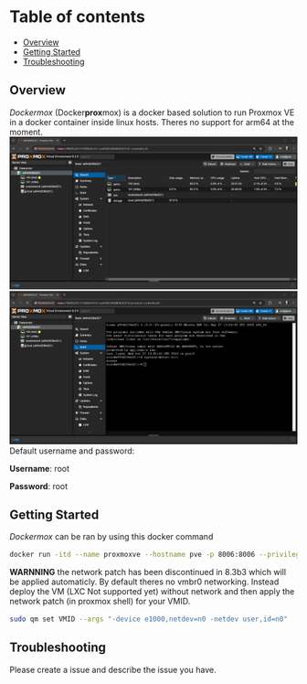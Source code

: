# Table of contents
- [Overview](#overview)
- [Getting Started](#getting-started)
- [Troubleshooting](#troubleshooting)

## Overview
*Dockermox* (Docker**prox**mox) is a docker based solution to run Proxmox VE in a docker container inside linux hosts. Theres no support for arm64 at the moment.
![Screenshot of dockermox](./image.png)
![Screenshot of dockermox](./image2.png)
Default username and password:

**Username**: root 

**Password**: root

## Getting Started
*Dockermox* can be ran by using this docker command
```bash
docker run -itd --name proxmoxve --hostname pve -p 8006:8006 --privileged rtedpro/proxmox:8.3b2
```
**WARNNING** the network patch has been discontinued in 8.3b3 which will be applied automaticly.
By default theres no vmbr0 networking. Instead deploy the VM (LXC Not supported yet) without network and then apply the network patch (in proxmox shell) for your VMID.
```bash
sudo qm set VMID --args "-device e1000,netdev=n0 -netdev user,id=n0"
```

## Troubleshooting
Please create a issue and describe the issue you have.
